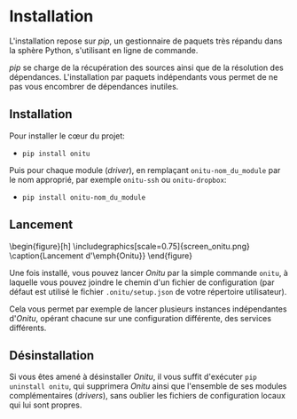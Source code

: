 # Installation

L'installation repose sur *pip*, un gestionnaire de paquets très répandu dans la sphère Python, s'utilisant en ligne de commande.

*pip* se charge de la récupération des sources ainsi que de la résolution des dépendances. L'installation par paquets indépendants vous permet de ne pas vous encombrer de dépendances inutiles.

## Installation

Pour installer le cœur du projet:

* `pip install onitu`

Puis pour chaque module (*driver*), en remplaçant `onitu-nom_du_module` par le nom approprié, par exemple `onitu-ssh` ou `onitu-dropbox`:

* `pip install onitu-nom_du_module`

## Lancement

\begin{figure}[h]
\includegraphics[scale=0.75]{screen_onitu.png}
\caption{Lancement d'\emph{Onitu}}
\end{figure}

Une fois installé, vous pouvez lancer *Onitu* par la simple commande `onitu`, à laquelle vous pouvez joindre le chemin d'un fichier de configuration (par défaut est utilisé le fichier `.onitu/setup.json` de votre répertoire utilisateur).

Cela vous permet par exemple de lancer plusieurs instances indépendantes d'*Onitu*, opérant chacune sur une configuration différente, des services différents.

## Désinstallation

Si vous êtes amené à désinstaller *Onitu*, il vous suffit d'exécuter `pip uninstall onitu`, qui supprimera *Onitu* ainsi que l'ensemble de ses modules complémentaires (*drivers*), sans oublier les fichiers de configuration locaux qui lui sont propres.

